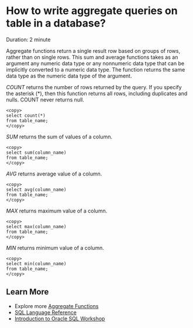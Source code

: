 # How to write aggregate queries on table in a database?

Duration: 2 minute

Aggregate functions return a single result row based on groups of rows, rather than on single rows. This sum and average functions takes as an argument any numeric data type or any nonnumeric data type that can be implicitly converted to a numeric data type. The function returns the same data type as the numeric data type of the argument.

*COUNT* returns the number of rows returned by the query. If you specify the asterisk (*), then this function returns all rows, including duplicates and nulls. COUNT never returns null.

```
<copy>
select count(*)
from table_name;
</copy>
```

*SUM* returns the sum of values of a column.

```
<copy>
select sum(column_name)
from table_name;
</copy>
```

*AVG* returns average value of a column.

```
<copy>
select avg(column_name)
from table_name;
</copy>
```

*MAX* returns maximum value of a column.

```
<copy>
select max(column_name)
from table_name;
</copy>
```

*MIN* returns minimum value of a column.

```
<copy>
select min(column_name)
from table_name;
</copy>
```

## Learn More

* Explore more [Aggregate Functions](https://docs.oracle.com/database/121/SQLRF/functions003.htm#SQLRF20035)
* [SQL Language Reference](https://docs.oracle.com/en/database/oracle/oracle-database/12.2/sqlrf/Introduction-to-Oracle-SQL.html#GUID-049B7AE8-11E1-4110-B3E4-D117907D77AC)
* [Introduction to Oracle SQL Workshop](https://apexapps.oracle.com/pls/apex/dbpm/r/livelabs/view-workshop?wid=943)
